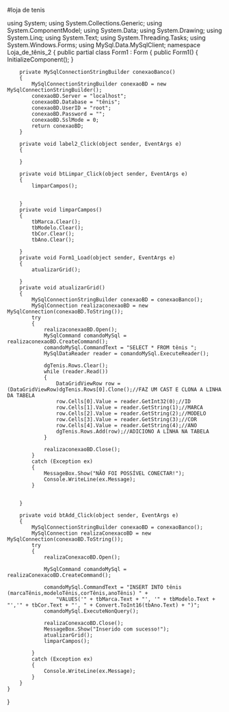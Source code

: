 #loja de tenis

using System;
using System.Collections.Generic;
using System.ComponentModel;
using System.Data;
using System.Drawing;
using System.Linq;
using System.Text;
using System.Threading.Tasks;
using System.Windows.Forms;
using MySql.Data.MySqlClient;
namespace Loja_de_tênis_2
{
    public partial class Form1 : Form
    {
        public Form1()
        {
            InitializeComponent();
        }

        private MySqlConnectionStringBuilder conexaoBanco()
        {
            MySqlConnectionStringBuilder conexaoBD = new MySqlConnectionStringBuilder();
            conexaoBD.Server = "localhost";
            conexaoBD.Database = "tênis";
            conexaoBD.UserID = "root";
            conexaoBD.Password = "";
            conexaoBD.SslMode = 0;
            return conexaoBD;
        }

        private void label2_Click(object sender, EventArgs e)
        {

        }

        private void btLimpar_Click(object sender, EventArgs e)
        {
            limparCampos();


        }
        private void limparCampos()
        {
            tbMarca.Clear();
            tbModelo.Clear();
            tbCor.Clear();
            tbAno.Clear();

        }
        private void Form1_Load(object sender, EventArgs e)
        {
            atualizarGrid();

        }
        private void atualizarGrid()
        {
            MySqlConnectionStringBuilder conexaoBD = conexaoBanco();
            MySqlConnection realizaconexaoBD = new MySqlConnection(conexaoBD.ToString());
            try
            {
                realizaconexaoBD.Open();
                MySqlCommand comandoMySql = realizaconexaoBD.CreateCommand();
                comandoMySql.CommandText = "SELECT * FROM tênis ";
                MySqlDataReader reader = comandoMySql.ExecuteReader();

                dgTenis.Rows.Clear();
                while (reader.Read())
                {
                    DataGridViewRow row = (DataGridViewRow)dgTenis.Rows[0].Clone();//FAZ UM CAST E CLONA A LINHA DA TABELA
                    row.Cells[0].Value = reader.GetInt32(0);//ID
                    row.Cells[1].Value = reader.GetString(1);//MARCA
                    row.Cells[2].Value = reader.GetString(2);//MODELO
                    row.Cells[3].Value = reader.GetString(3);//COR
                    row.Cells[4].Value = reader.GetString(4);//ANO
                    dgTenis.Rows.Add(row);//ADICIONO A LINHA NA TABELA
                }

                realizaconexaoBD.Close();
            }
            catch (Exception ex)
            {
                MessageBox.Show("NÃO FOI POSSÍVEL CONECTAR!");
                Console.WriteLine(ex.Message);
            }


        }

        private void btAdd_Click(object sender, EventArgs e)
        {
            MySqlConnectionStringBuilder conexaoBD = conexaoBanco();
            MySqlConnection realizaConexacoBD = new MySqlConnection(conexaoBD.ToString());
            try
            {
                realizaConexacoBD.Open();

                MySqlCommand comandoMySql = realizaConexacoBD.CreateCommand();

                comandoMySql.CommandText = "INSERT INTO tênis (marcaTênis,modeloTênis,corTênis,anoTênis) " +
                    "VALUES('" + tbMarca.Text + "', '" + tbModelo.Text + "','" + tbCor.Text + "', " + Convert.ToInt16(tbAno.Text) + ")";
                comandoMySql.ExecuteNonQuery();

                realizaConexacoBD.Close();
                MessageBox.Show("Inserido com sucesso!");
                atualizarGrid();
                limparCampos();

            }
            catch (Exception ex)
            {
                Console.WriteLine(ex.Message);
            }
        }
    }
} 
